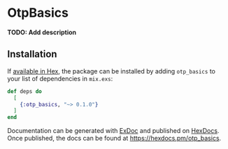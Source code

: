 # OtpBasics

**TODO: Add description**

## Installation

If [available in Hex](https://hex.pm/docs/publish), the package can be installed
by adding `otp_basics` to your list of dependencies in `mix.exs`:

```elixir
def deps do
  [
    {:otp_basics, "~> 0.1.0"}
  ]
end
```

Documentation can be generated with [ExDoc](https://github.com/elixir-lang/ex_doc)
and published on [HexDocs](https://hexdocs.pm). Once published, the docs can
be found at <https://hexdocs.pm/otp_basics>.

